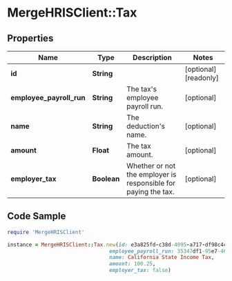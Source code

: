 # MergeHRISClient::Tax

## Properties

Name | Type | Description | Notes
------------ | ------------- | ------------- | -------------
**id** | **String** |  | [optional] [readonly] 
**employee_payroll_run** | **String** | The tax&#39;s employee payroll run. | [optional] 
**name** | **String** | The deduction&#39;s name. | [optional] 
**amount** | **Float** | The tax amount. | [optional] 
**employer_tax** | **Boolean** | Whether or not the employer is responsible for paying the tax. | [optional] 

## Code Sample

```ruby
require 'MergeHRISClient'

instance = MergeHRISClient::Tax.new(id: e3a825fd-c38d-4095-a717-df98c4cb9ebc,
                                 employee_payroll_run: 35347df1-95e7-46e2-93cc-66f1191edca5,
                                 name: California State Income Tax,
                                 amount: 100.25,
                                 employer_tax: false)
```


